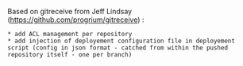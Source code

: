 Based on gitreceive from Jeff Lindsay (https://github.com/progrium/gitreceive) :

	* add ACL management per repository
	* add injection of deployement configuration file in deployement script (config in json format - catched from within the pushed repository itself - one per branch)
	  



